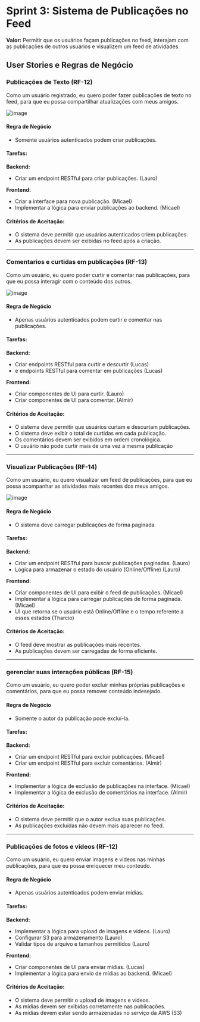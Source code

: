 # Sprint 3: Sistema de Publicações no Feed

**Valor:** Permitir que os usuários façam publicações no feed, interajam com as publicações de outros usuários e visualizem um feed de atividades.

## User Stories e Regras de Negócio

### Publicações de Texto (RF-12)
Como um usuário registrado, eu quero poder fazer publicações de texto no feed, para que eu possa compartilhar atualizações com meus amigos.

![image](https://github.com/user-attachments/assets/92f0cab7-32f5-487f-b7c3-3bbd5e423310)

#### Regra de Negócio
- Somente usuários autenticados podem criar publicações.

#### Tarefas:
**Backend:**
- Criar um endpoint RESTful para criar publicações. (Lauro)

**Frontend:**
- Criar a interface para nova publicação. (Micael)
- Implementar a lógica para enviar publicações ao backend. (Micael)

#### Critérios de Aceitação:
- O sistema deve permitir que usuários autenticados criem publicações.
- As publicações devem ser exibidas no feed após a criação.

---

### Comentarios e curtidas em publicações (RF-13)
Como um usuário, eu quero poder curtir e comentar nas publicações, para que eu possa interagir com o conteúdo dos outros.

![image](https://github.com/user-attachments/assets/e7eeaf40-6ee0-4f20-af55-026436f64d48)


#### Regra de Negócio
- Apenas usuários autenticados podem curtir e comentar nas publicações.

#### Tarefas:
**Backend:**
- Criar endpoints RESTful para curtir e descurtir (Lucas)
- e endpoints RESTful para comentar em publicações (Lucas)

**Frontend:**
- Criar componentes de UI para curtir. (Lauro)
- Criar componentes de UI para comentar. (Almir)

#### Critérios de Aceitação:
- O sistema deve permitir que usuários curtam e descurtam publicações.
- O sistema deve exibir o total de curtidas em cada publicação.
- Os comentários devem ser exibidos em ordem cronológica.
- O usuário não pode curtir mais de uma vez a mesma publicação

---

### Visualizar Publicações (RF-14)
Como um usuário, eu quero visualizar um feed de publicações, para que eu possa acompanhar as atividades mais recentes dos meus amigos.

![image](https://github.com/user-attachments/assets/331bffb3-7afe-4843-9730-df1dcf5d08ee)

#### Regra de Negócio
- O sistema deve carregar publicações de forma paginada.

#### Tarefas:
**Backend:**
- Criar um endpoint RESTful para buscar publicações paginadas. (Lauro)
- Lógica para armazenar o estado do usuário (Online/Offline) (Lauro)

**Frontend:**
- Criar componentes de UI para exibir o feed de publicações. (Micael)
- Implementar a lógica para carregar publicações de forma paginada. (Micael)
- UI que retorna se o usuário está Online/Offline e o tempo referente a esses estados (Tharcio)

#### Critérios de Aceitação:
- O feed deve mostrar as publicações mais recentes.
- As publicações devem ser carregadas de forma eficiente.

---

### gerenciar suas interações públicas (RF-15)
Como um usuário, eu quero poder excluir minhas próprias publicações e comentários, para que eu possa remover conteúdo indesejado.

#### Regra de Negócio
- Somente o autor da publicação pode excluí-la.

#### Tarefas:
**Backend:**
- Criar um endpoint RESTful para excluir publicações. (Micael)
- Criar um endpoint RESTful para excluir comentários. (Almir)

**Frontend:**
- Implementar a lógica de exclusão de publicações na interface. (Micael)
- Implementar a lógica de exclusão de comentários na interface. (Almir)

#### Critérios de Aceitação:
- O sistema deve permitir que o autor exclua suas publicações.
- As publicações excluídas não devem mais aparecer no feed.

---

### Publicações de fotos e vídeos (RF-12)
Como um usuário, eu quero enviar imagens e vídeos nas minhas publicações, para que eu possa enriquecer meu conteúdo.

#### Regra de Negócio
- Apenas usuários autenticados podem enviar mídias.

#### Tarefas:
**Backend:**
- Implementar a lógica para upload de imagens e vídeos. (Lauro)
- Configurar S3 para armazenamento (Lauro)
- Validar  tipos de arquivo e tamanhos permitidos (Lauro)

**Frontend:**
- Criar componentes de UI para enviar mídias. (Lucas)
- Implementar a lógica para envio de mídias ao backend. (Micael)

#### Critérios de Aceitação:
- O sistema deve permitir o upload de imagens e vídeos.
- As mídias devem ser exibidas corretamente nas publicações.
- As mídias devem estar sendo armazenadas no serviço da AWS (S3)
